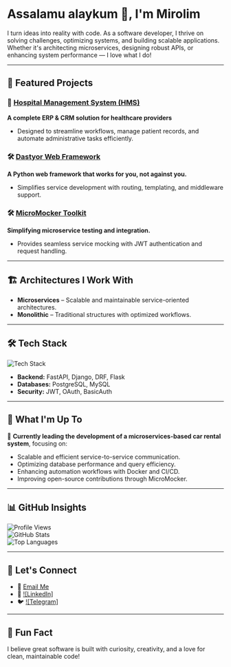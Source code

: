 # Assalamu alaykum 👋, I'm Mirolim 

I turn ideas into reality with code. As a software developer, I thrive on solving challenges, optimizing systems, and building scalable applications. Whether it's architecting microservices, designing robust APIs, or enhancing system performance — I love what I do!  

---

## 🚀 Featured Projects  

### 🏥 [Hospital Management System (HMS)](https://github.com/mirolim-dev/klinik)  
**A complete ERP & CRM solution for healthcare providers**  
- Designed to streamline workflows, manage patient records, and automate administrative tasks efficiently.  

### 🛠 [Dastyor Web Framework](https://github.com/mirolim-dev/dastyor)  
**A Python web framework that works for you, not against you.**  
- Simplifies service development with routing, templating, and middleware support.  

### 🛠 [MicroMocker Toolkit](https://github.com/mirolim-dev/micromocker)  
**Simplifying microservice testing and integration.**  
- Provides seamless service mocking with JWT authentication and request handling.  

---

## 🏗️ Architectures I Work With  

- **Microservices** – Scalable and maintainable service-oriented architectures.  
- **Monolithic** – Traditional structures with optimized workflows.  

---

## 🛠 Tech Stack  

<p align="left">  
  <img src="https://skillicons.dev/icons?i=python,fastapi,django,postgres,linux" alt="Tech Stack" />  
</p>  

- **Backend:** FastAPI, Django, DRF, Flask  
- **Databases:** PostgreSQL, MySQL  
- **Security:** JWT, OAuth, BasicAuth

---

## 🌟 What I'm Up To  

🚗 **Currently leading the development of a microservices-based car rental system**, focusing on:  
- Scalable and efficient service-to-service communication.  
- Optimizing database performance and query efficiency.  
- Enhancing automation workflows with Docker and CI/CD.  
- Improving open-source contributions through MicroMocker.  

---

## 📊 GitHub Insights  

![Profile Views](https://komarev.com/ghpvc/?username=mirolim-dev&color=blue&style=flat)  
![GitHub Stats](https://github-readme-stats.vercel.app/api?username=mirolim-dev&show_icons=true&count_private=true&hide=prs)  
![Top Languages](https://github-readme-stats.vercel.app/api/top-langs/?username=mirolim-dev&layout=compact&langs_count=6)  

---

## 🔗 Let's Connect  

- 📧 [Email Me](mailto:mirolimcoder@example.com)  
- 💼 [![LinkedIn]](https://www.linkedin.com/in/mirolim-turgunov)
- 🐦 [![Telegram]](https://t.me/mirolimturgun)

---

## 🎯 Fun Fact  

I believe great software is built with curiosity, creativity, and a love for clean, maintainable code!  
